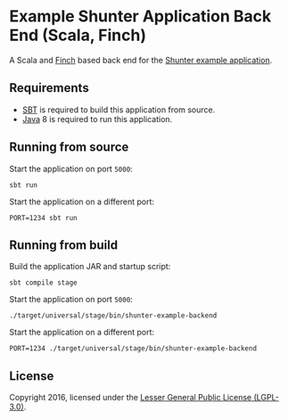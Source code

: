 
# Example Shunter Application Back End (Scala, Finch)

A Scala and [Finch](https://github.com/finagle/finch) based back end for the [Shunter example application](https://github.com/shunterjs/example).


## Requirements

 - [SBT](http://www.scala-sbt.org/) is required to build this application from source.
 - [Java](https://www.java.com/) 8 is required to run this application.


## Running from source

Start the application on port `5000`:

```shell
sbt run
```

Start the application on a different port:

```shell
PORT=1234 sbt run
```

## Running from build

Build the application JAR and startup script:

```shell
sbt compile stage
```

Start the application on port `5000`:

```shell
./target/universal/stage/bin/shunter-example-backend
```

Start the application on a different port:

```shell
PORT=1234 ./target/universal/stage/bin/shunter-example-backend
```


## License

Copyright 2016, licensed under the [Lesser General Public License (LGPL-3.0)](http://www.gnu.org/licenses/lgpl-3.0.txt).
